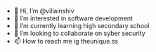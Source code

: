 - 👋 Hi, I’m @villainshiv
- 👀 I’m interested in software development
- 🌱 I’m currently learning high secondary school
- 💞️ I’m looking to collaborate on syber security
- 📫 How to reach me ig theunique.ss

<!---
villainshiv/villainshiv is a ✨ special ✨ repository because its `README.md` (this file) appears on your GitHub profile.
You can click the Preview link to take a look at your changes.
--->
